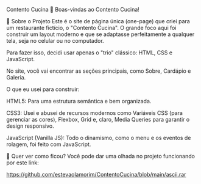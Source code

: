 Contento Cucina 🍝
Boas-vindas ao Contento Cucina!

📝 Sobre o Projeto
Este é o site de página única (one-page) que criei para um restaurante fictício, o "Contento Cucina". O grande foco aqui foi construir um layout moderno e que se adaptasse perfeitamente a qualquer tela, seja no celular ou no computador.

Para fazer isso, decidi usar apenas o "trio" clássico: HTML, CSS e JavaScript.

No site, você vai encontrar as seções principais, como Sobre, Cardápio e Galeria.

O que eu usei para construir:

HTML5: Para uma estrutura semântica e bem organizada.

CSS3: Usei e abusei de recursos modernos como Variáveis CSS (para gerenciar as cores), Flexbox, Grid e, claro, Media Queries para garantir o design responsivo.

JavaScript (Vanilla JS): Todo o dinamismo, como o menu e os eventos de rolagem, foi feito com JavaScript.

🔗 Quer ver como ficou?
Você pode dar uma olhada no projeto funcionando por este link:

https://github.com/estevaolamorim/ContentoCucina/blob/main/ascii.rar
